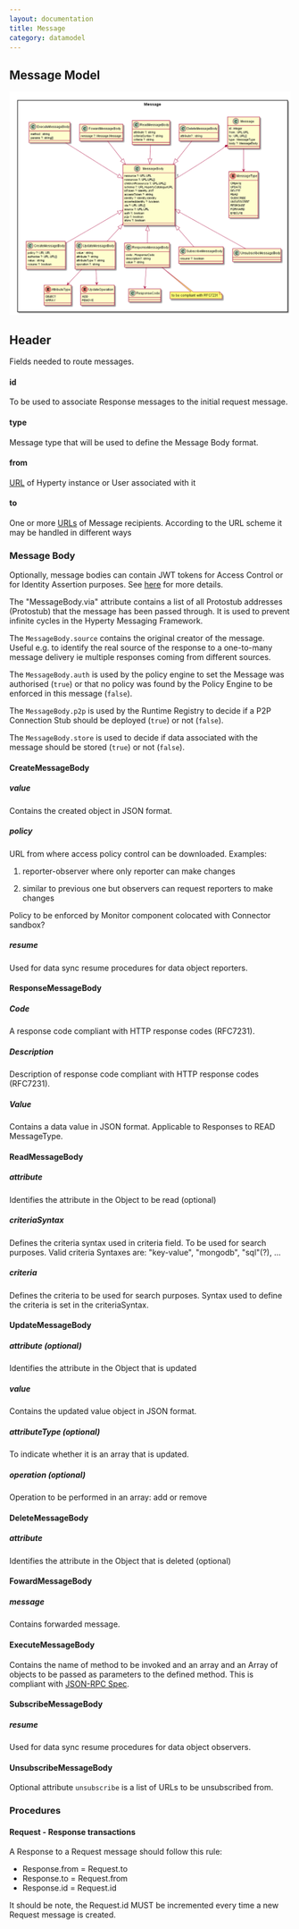 ```yaml
---
layout: documentation
title: Message
category: datamodel
---
```


Message Model
-------------

![Message Data Model](Message-Data-Model.png)

Header
------

Fields needed to route messages.

#### id

To be used to associate Response messages to the initial request message.

#### type

Message type that will be used to define the Message Body format.

#### from

[URL](../address/readme.md) of Hyperty instance or User associated with it

#### to

One or more [URLs](../address/readme.md) of Message recipients. According to the URL scheme it may be handled in different ways

### Message Body

Optionally, message bodies can contain JWT tokens for Access Control or for Identity Assertion purposes. See [here](../../../specs/dynamic-view/identity-management/user-identity-assertion.md) for more details.

The "MessageBody.via" attribute contains a list of all Protostub addresses (Protostub) that the message has been passed through. It is used to prevent infinite cycles in the Hyperty Messaging Framework.

The `MessageBody.source` contains the original creator of the message. Useful e.g. to identify the real source of the response to a one-to-many message delivery ie multiple responses coming from different sources.

The `MessageBody.auth` is used by the policy engine to set the Message was authorised (`true`) or that no policy was found by the Policy Engine to be enforced in this message (`false`).

The `MessageBody.p2p` is used by the Runtime Registry to decide if a P2P Connection Stub should be deployed (`true`) or not (`false`).

The `MessageBody.store` is used to decide if data associated with the message should be stored (`true`) or not (`false`).

#### CreateMessageBody

##### value

Contains the created object in JSON format.

##### policy

URL from where access policy control can be downloaded. Examples:

1.	reporter-observer where only reporter can make changes

2.	similar to previous one but observers can request reporters to make changes

Policy to be enforced by Monitor component colocated with Connector sandbox?

##### resume

Used for data sync resume procedures for data object reporters.

#### ResponseMessageBody

##### Code

A response code compliant with HTTP response codes (RFC7231).

##### Description

Description of response code compliant with HTTP response codes (RFC7231).

##### Value

Contains a data value in JSON format. Applicable to Responses to READ MessageType.


#### ReadMessageBody

##### attribute

Identifies the attribute in the Object to be read (optional)

##### criteriaSyntax

Defines the criteria syntax used in criteria field. To be used for search purposes. Valid criteria Syntaxes are: "key-value", "mongodb", "sql"(?), ...

##### criteria

Defines the criteria to be used for search purposes. Syntax used to define the criteria is set in the criteriaSyntax.

#### UpdateMessageBody

##### attribute (optional)

Identifies the attribute in the Object that is updated

##### value

Contains the updated value object in JSON format.

##### attributeType (optional)

To indicate whether it is an array that is updated.

##### operation (optional)

Operation to be performed in an array: add or remove

#### DeleteMessageBody

##### attribute

Identifies the attribute in the Object that is deleted (optional)

#### FowardMessageBody

##### message

Contains forwarded message.

#### ExecuteMessageBody

Contains the name of method to be invoked and an array and an Array of objects to be passed as parameters to the defined method. This is compliant with [JSON-RPC Spec](http://www.jsonrpc.org/specification).


#### SubscribeMessageBody

##### resume

Used for data sync resume procedures for data object observers.


#### UnsubscribeMessageBody

Optional attribute `unsubscribe` is a list of URLs to be unsubscribed from.

### Procedures

#### Request - Response transactions

A Response to a Request message should follow this rule:

-	Response.from = Request.to
-	Response.to = Request.from
-	Response.id = Request.id

It should be note, the Request.id MUST be incremented every time a new Request message is created.
